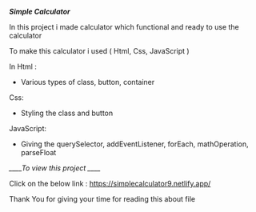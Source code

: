 *____Simple Calculator____*

In this project i made calculator which functional and ready to use the calculator 

To make this calculator i used ( Html, Css, JavaScript )

In Html : 
* Various types of class, button, container

Css: 
* Styling the class and button

JavaScript:
* Giving the querySelector, addEventListener, forEach, mathOperation, parseFloat


*____To view this project ____*

Click on the below  link :
https://simplecalculator9.netlify.app/

Thank You for giving your time for reading this about file 
